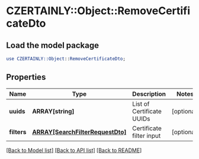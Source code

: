 # CZERTAINLY::Object::RemoveCertificateDto

## Load the model package
```perl
use CZERTAINLY::Object::RemoveCertificateDto;
```

## Properties
Name | Type | Description | Notes
------------ | ------------- | ------------- | -------------
**uuids** | **ARRAY[string]** | List of Certificate UUIDs | [optional] 
**filters** | [**ARRAY[SearchFilterRequestDto]**](SearchFilterRequestDto.md) | Certificate filter input | [optional] 

[[Back to Model list]](../README.md#documentation-for-models) [[Back to API list]](../README.md#documentation-for-api-endpoints) [[Back to README]](../README.md)


